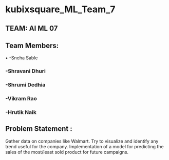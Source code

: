 # kubixsquare_ML_Team_7

## TEAM: AI ML 07
## Team Members: 

• -Sneha Sable
### -Shravani Dhuri
### -Shrumi Dedhia
### -Vikram Rao
### -Hrutik Naik

## Problem Statement : 
Gather data on companies like Walmart. Try to visualize and identify any trend useful for the company. Implementation of a model for predicting the sales of the most/least sold product for future campaigns.

